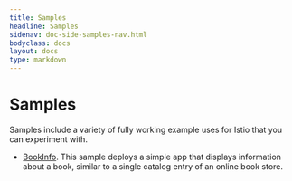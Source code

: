 ```yaml
---
title: Samples
headline: Samples
sidenav: doc-side-samples-nav.html
bodyclass: docs
layout: docs
type: markdown
---
```

# Samples

Samples include a variety of fully working 
example uses for Istio that you can experiment with.

- [BookInfo]({{site.baseurl}}/docs/samples/bookinfo.html). This sample deploys a simple app that displays information about a
book, similar to a single catalog entry of an online book store.
